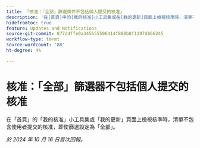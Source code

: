 ```yaml
---
title: 「核准：『全部』篩選條件不包括個人提交的核准」
description: '在[首頁]中的[我的核准]小工具集或在[我的更新]頁面上檢視核準時，清單不包含使用者提交的核准，即使篩選設定為[全部]亦然。'
hidefromtoc: true
feature: Updates and Notifications
source-git-commit: 877d4ffe0a345655506414f880b8f1197d866245
workflow-type: tm+mt
source-wordcount: '88'
ht-degree: 4%

---
```


# 核准：「全部」篩選器不包括個人提交的核准

<!--
>>[!NOTE]
>
>This issue was fixed on June 20, 2024.
-->

在「首頁」的「我的核准」小工具集或「我的更新」頁面上檢視核準時，清單不包含使用者提交的核准，即使篩選設定為「全部」。

_於 2024 年 10 月 16 日首次回報。_
